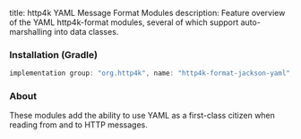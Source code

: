 title: http4k YAML Message Format Modules
description: Feature overview of the YAML http4k-format modules, several of which support auto-marshalling into data classes.

### Installation (Gradle)

```groovy
implementation group: "org.http4k", name: "http4k-format-jackson-yaml", version: "3.264.0"
```

### About
These modules add the ability to use YAML as a first-class citizen when reading from and to HTTP messages. 

[http4k]: https://http4k.org
